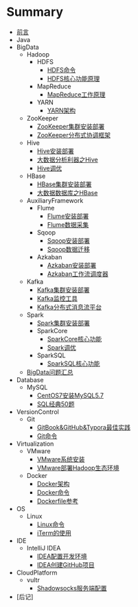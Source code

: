 # Summary

* [前言](README.md)
* Java
* BigData
    * Hadoop
        * HDFS
            * [HDFS命令](src/bigdata/hadoop/hdfs/HDFS命令.md)
            * [HDFS核心功能原理](src/bigdata/hadoop/hdfs/HDFS核心功能原理.md)
        * MapReduce
            * [MapReduce工作原理](src/bigdata/hadoop/mapreduce/MapReduce工作原理.md)
        * YARN
            * [YARN架构](src/bigdata/hadoop/yarn/YARN架构.md)
    * ZooKeeper
        * [ZooKeeper集群安装部署](src/bigdata/zookeeper/ZooKeeper集群安装部署.md)
        * [ZooKeeper分布式协调框架](src/bigdata/zookeeper/ZooKeeper分布式协调框架.md)
    * Hive
        * [Hive安装部署](src/bigdata/hive/Hive安装部署.md)
        * [大数据分析利器之Hive](src/bigdata/hive/大数据分析利器之Hive.md)
        * [Hive调优](src/bigdata/hive/Hive调优.md)
    * HBase
        * [HBase集群安装部署](src/bigdata/hbase/HBase集群安装部署.md)
        * [大数据数据库之HBase](src/bigdata/hbase/大数据数据库之HBase.md)
    * AuxiliaryFramework
        * Flume
            * [Flume安装部署](src/bigdata/auxiliaryframework/flume/Flume安装部署.md)
            * [Flume数据采集](src/bigdata/auxiliaryframework/flume/Flume数据采集.md)
        * Sqoop
            * [Sqoop安装部署](src/bigdata/auxiliaryframework/sqoop/Sqoop安装部署.md)
            * [Sqoop数据迁移](src/bigdata/auxiliaryframework/sqoop/Sqoop数据迁移.md)
        * Azkaban
            * [Azkaban安装部署](src/bigdata/auxiliaryframework/azkaban/Azkaban安装部署.md)
            * [Azkaban工作流调度器](src/bigdata/auxiliaryframework/azkaban/Azkaban工作流调度器.md)
    * Kafka
        * [Kafka集群安装部署](src/bigdata/kafka/Kafka集群安装部署.md)
        * [Kafka监控工具](src/bigdata/kafka/Kafka监控工具.md)
        * [Kafka分布式消息流平台](src/bigdata/kafka/Kafka分布式消息流平台.md)
    * Spark
        * [Spark集群安装部署](src/bigdata/spark/Spark集群安装部署.md)
        * SparkCore
            * [SparkCore核心功能](src/bigdata/spark/sparkcore/SparkCore核心功能.md)
            * [Spark调优](src/bigdata/spark/sparkcore/Spark调优.md)
        * SparkSQL
            * [SparkSQL核心功能](src/bigdata/spark/sparksql/SparkSQL核心功能.md)
    * [BigData问题汇总](src/bigdata/BigData问题汇总.md)
* Database
    * MySQL
        * [CentOS7安装MySQL5.7](src/database/mysql/CentOS7安装MySQL5.7.md)
        * [SQL经典50题](src/database/mysql/SQL经典50题.md)
* VersionControl
    * Git
        * [GitBook&GitHub&Typora最佳实践](src/versioncontrol/git/GitBook&GitHub&Typora最佳实践.md)
        * [Git命令](src/versioncontrol/git/Git命令.md)
* Virtualization
    * VMware
        * [VMware系统安装](src/virtualization/vmware/VMware系统安装.md)
        * [VMware部署Hadoop生态环境](src/virtualization/vmware/VMware部署Hadoop生态环境.md)
    * Docker
        * [Docker架构](src/virtualization/docker/Docker架构.md)
        * [Docker命令](src/virtualization/docker/Docker命令.md)
        * [Dockerfile参考](src/virtualization/docker/Dockerfile参考.md)
* OS
    * Linux
        * [Linux命令](src/os/linux/Linux命令.md)
        * [iTerm的使用](src/os/linux/iTerm的使用.md)
* IDE
    * IntelliJ IDEA
        * [IDEA配置开发环境](src/ide/intellijidea/IDEA配置开发环境.md)
        * [IDEA创建GitHub项目](src/ide/intellijidea/IDEA创建GitHub项目.md)
* CloudPlatform
    * vultr
        * [Shadowsocks服务端配置](src/cloudplatform/vultr/Shadowsocks服务端配置.md)
* [后记]

